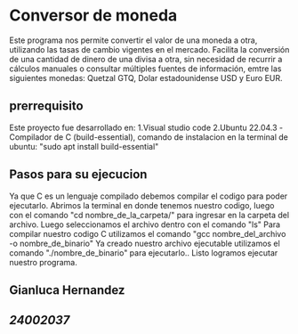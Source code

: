 # Conversor de moneda

Este programa nos permite convertir el valor de una moneda a otra, utilizando las tasas de cambio vigentes en el mercado. Facilita la conversión de una cantidad de dinero de una divisa a otra, sin necesidad de recurrir a cálculos manuales o consultar múltiples fuentes de información, emtre las siguientes monedas: Quetzal GTQ, Dolar estadounidense USD y Euro EUR.


## prerrequisito
Este proyecto fue desarrollado en:
1.Visual studio code 
2.Ubuntu 22.04.3
    -Compilador de C (build-essential), comando de instalacion en la terminal de ubuntu: "sudo apt install build-essential"

## Pasos para su ejecucion 
Ya que C es un lenguaje compilado debemos compilar el codigo para poder ejecutarlo.
Abrimos la terminal en donde tenemos nuestro codigo, luego con el comando "cd nombre_de_la_carpeta/" para ingresar en la carpeta del archivo.
Luego seleccionamos el archivo dentro con el comando "ls"
Para compilar nuestro codigo C utilizamos el comando "gcc nombre_del_archivo -o nombre_de_binario"
Ya creado nuestro archivo ejecutable utilizamos el comando "./nombre_de_binario" para ejecutarlo..
Listo logramos ejecutar nuestro programa.

## **Gianluca Hernandez**
## *24002037*



